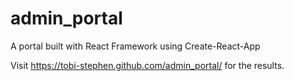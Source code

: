 # admin_portal
A portal built with React Framework using Create-React-App

Visit https://tobi-stephen.github.com/admin_portal/ for the results.